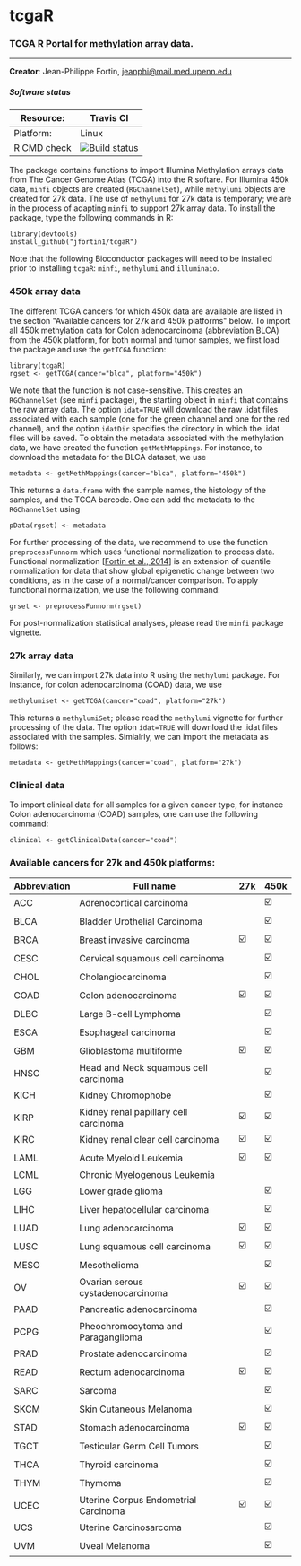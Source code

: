 # tcgaR
### TCGA R Portal for methylation array data.

---------

**Creator**: Jean-Philippe Fortin, jeanphi@mail.med.upenn.edu

##### Software status

| Resource:      | Travis CI     |
| -------------  |  ------------- |
| Platform:      | Linux       |
| R CMD check    | <a href="https://travis-ci.org/Jfortin1/tcgaR"><img src="https://travis-ci.org/Jfortin1/tcgaR.svg?branch=master" alt="Build status"></a> |

The package contains functions to import Illumina Methylation arrays data from The Cancer Genome Atlas (TCGA) into the R softare. For Illumina 450k data, `minfi` objects are created (`RGChannelSet`), while `methylumi` objects are created for 27k data. The use of `methylumi` for 27k data is temporary; we are in the process of adapting `minfi` to support 27k array data. To install the package, type the following commands in R:
```{r}
library(devtools)
install_github("jfortin1/tcgaR")
```
Note that the following Bioconductor packages will need to be installed prior to installing `tcgaR`: `minfi`, `methylumi` and `illuminaio`.

### 450k array data

The different TCGA cancers for which 450k data are available are listed in the section "Available cancers for 27k and 450k platforms" below. To import all 450k methylation data for Colon adenocarcinoma (abbreviation BLCA) from the 450k platform, for both normal and tumor samples, we first load the package and use the `getTCGA` function: 
```{r}
library(tcgaR)
rgset <- getTCGA(cancer="blca", platform="450k")
```
We note that the function is not case-sensitive. This creates an `RGChannelSet` (see `minfi` package), the starting object in `minfi` that contains the raw array data. The option `idat=TRUE` will download the raw .idat files associated with each sample (one for the green channel and one for the red channel), and the option `idatDir` specifies the directory in which the .idat files will be saved. To obtain the metadata associated with the methylation data, we have created the function `getMethMappings`. For instance, to download the metadata for the BLCA dataset, we use
```{r}
metadata <- getMethMappings(cancer="blca", platform="450k")
```
This returns a `data.frame` with the sample names, the histology of the samples, and the TCGA barcode. One can add the metadata to the `RGChannelSet` using 
```{r}
pData(rgset) <- metadata
```
For further processing of the data, we recommend to use the function `preprocessFunnorm` which uses functional normalization to process data. Functional normalization [[Fortin et al., 2014](http://www.genomebiology.com/2014/15/12/503)] is an extension of quantile normalization for data that show global epigenetic change between two conditions, as in the case of a normal/cancer comparison. To apply functional normalization, we use the following command: 

```{r}
grset <- preprocessFunnorm(rgset)
```

For post-normalization statistical analyses, please read the `minfi` package vignette.

### 27k array data

Similarly, we can import 27k data into R using the `methylumi` package. For instance, for colon adenocarcinoma (COAD) data, we use
```{r}
methylumiset <- getTCGA(cancer="coad", platform="27k")
```
This returns a `methylumiSet`; please read the `methylumi` vignette for further processing of the data. The option `idat=TRUE` will download the .idat files associated with the samples. Simialrly, we can import the metadata as follows:
```{r}
metadata <- getMethMappings(cancer="coad", platform="27k")
```


### Clinical data

To import clinical data for all samples for a given cancer type, for instance Colon adenocarcinoma (COAD) samples, one can use the following command:

```{r}
clinical <- getClinicalData(cancer="coad")
```

 
### Available cancers for 27k and 450k platforms:

| Abbreviation      | Full name   | 27k | 450k
| -------------  |  ------------- | ---- | ------ |
  ACC | Adrenocortical carcinoma || :ballot_box_with_check: 
  BLCA | Bladder Urothelial Carcinoma || :ballot_box_with_check:
  BRCA | Breast invasive carcinoma | :ballot_box_with_check:| :ballot_box_with_check:
  CESC | Cervical squamous cell carcinoma || :ballot_box_with_check:
  CHOL | Cholangiocarcinoma || :ballot_box_with_check:
COAD | Colon adenocarcinoma | :ballot_box_with_check:| :ballot_box_with_check:
DLBC | Large B-cell Lymphoma || :ballot_box_with_check:
ESCA | Esophageal carcinoma || :ballot_box_with_check: 
GBM | Glioblastoma multiforme | :ballot_box_with_check:| :ballot_box_with_check:
HNSC | Head and Neck squamous cell carcinoma  || :ballot_box_with_check:
KICH | Kidney Chromophobe|| :ballot_box_with_check:
KIRP| Kidney renal papillary cell carcinoma| :ballot_box_with_check:| :ballot_box_with_check:
KIRC |Kidney renal clear cell carcinoma| :ballot_box_with_check:| :ballot_box_with_check:
LAML | Acute Myeloid Leukemia | :ballot_box_with_check:| :ballot_box_with_check:
LCML | Chronic Myelogenous Leukemia | | 
LGG | Lower grade glioma || :ballot_box_with_check: 
LIHC | Liver hepatocellular carcinoma || :ballot_box_with_check:
LUAD | Lung adenocarcinoma| :ballot_box_with_check:| :ballot_box_with_check:
LUSC | Lung squamous cell carcinoma| :ballot_box_with_check:| :ballot_box_with_check:
MESO | Mesothelioma || :ballot_box_with_check:
OV | Ovarian serous cystadenocarcinoma| :ballot_box_with_check:| :ballot_box_with_check:
PAAD | Pancreatic adenocarcinoma || :ballot_box_with_check:
PCPG | Pheochromocytoma and Paraganglioma || :ballot_box_with_check:
PRAD | Prostate adenocarcinoma|| :ballot_box_with_check: 
READ | Rectum adenocarcinoma| :ballot_box_with_check:| :ballot_box_with_check:
SARC | Sarcoma || :ballot_box_with_check:
SKCM | Skin Cutaneous Melanoma || :ballot_box_with_check:
STAD | Stomach adenocarcinoma| :ballot_box_with_check:| :ballot_box_with_check:
TGCT | Testicular Germ Cell Tumors || :ballot_box_with_check:
THCA | Thyroid carcinoma|| :ballot_box_with_check: 
THYM | Thymoma|| :ballot_box_with_check:  
UCEC | Uterine Corpus Endometrial Carcinoma | :ballot_box_with_check:| :ballot_box_with_check:
UCS | Uterine Carcinosarcoma || :ballot_box_with_check:
UVM | Uveal Melanoma || :ballot_box_with_check:



